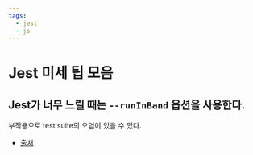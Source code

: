 ```yaml
---
tags:
  - jest
  - js
---
```


# Jest 미세 팁 모음

## Jest가 너무 느릴 때는 `--runInBand` 옵션을 사용한다.

부작용으로 test suite의 오염이 있을 수 있다.

- [출처](https://libsora.so/posts/escape-from-jest-jest-is-slow/)
